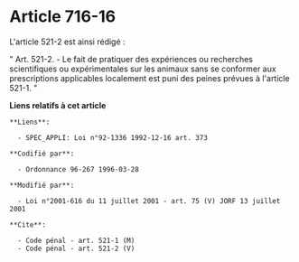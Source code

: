 # Article 716-16

L'article 521-2 est ainsi rédigé :

" Art. 521-2. - Le fait de pratiquer des expériences ou recherches scientifiques ou expérimentales sur les animaux sans se
conformer aux prescriptions applicables localement est puni des peines prévues à l'article 521-1. "

**Liens relatifs à cet article**

	**Liens**:

	  - SPEC_APPLI: Loi n°92-1336 1992-12-16 art. 373

	**Codifié par**:

	  - Ordonnance 96-267 1996-03-28

	**Modifié par**:

	  - Loi n°2001-616 du 11 juillet 2001 - art. 75 (V) JORF 13 juillet 2001

	**Cite**:

	  - Code pénal - art. 521-1 (M)
	  - Code pénal - art. 521-2 (V)
